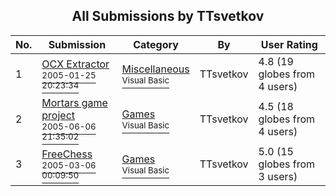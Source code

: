 ﻿<div align="center">

## All Submissions by TTsvetkov

</div>

No.  | Submission | Category | By   | User Rating
---- | ---------- | -------- | ---- | -----------
1 | [OCX Extractor<br /><sup>2005-01-25 20:23:34</sup>](https://github.com/Planet-Source-Code/ttsvetkov-ocx-extractor__1-59334) | [Miscellaneous<br /><sup>Visual Basic</sup>](../ByCategory/miscellaneous__1-1.md) | TTsvetkov | 4.8 (19 globes from 4 users)
2 | [Mortars game project<br /><sup>2005-06-06 21:35:02</sup>](https://github.com/Planet-Source-Code/ttsvetkov-mortars-game-project__1-62334) | [Games<br /><sup>Visual Basic</sup>](../ByCategory/games__1-38.md) | TTsvetkov | 4.5 (18 globes from 4 users)
3 | [FreeChess<br /><sup>2005-03-06 00:09:50</sup>](https://github.com/Planet-Source-Code/ttsvetkov-freechess__1-59330) | [Games<br /><sup>Visual Basic</sup>](../ByCategory/games__1-38.md) | TTsvetkov | 5.0 (15 globes from 3 users)
